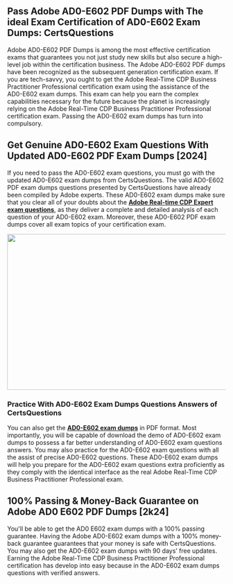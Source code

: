 <h2>Pass Adobe AD0-E602 PDF Dumps with The ideal Exam Certification of AD0-E602 Exam Dumps: CertsQuestions</h2>
<p>Adobe AD0-E602 PDF Dumps is among the most effective certification exams that guarantees you not just study new skills but also secure a high-level job within the certification business. The Adobe AD0-E602 PDF dumps have been recognized as the subsequent generation certification exam. If you are tech-savvy, you ought to get the Adobe Real-Time CDP Business Practitioner Professional certification exam using the assistance of the AD0-E602 exam dumps. This exam can help you earn the complex capabilities necessary for the future because the planet is increasingly relying on the Adobe Real-Time CDP Business Practitioner Professional certification exam. Passing the AD0-E602 exam dumps has turn into compulsory.</p>
<h2>Get Genuine AD0-E602 Exam Questions With Updated AD0-E602 PDF Exam Dumps [2024]</h2>
<p>If you need to pass the AD0-E602 exam questions, you must go with the updated AD0-E602 exam dumps from CertsQuestions. The valid AD0-E602 PDF exam dumps questions presented by CertsQuestions have already been compiled by Adobe experts. These AD0-E602 exam dumps make sure that you clear all of your doubts about the <strong><a href="https://www.certsquestions.com/adobe-real-time-cdp-expert-certification.html">Adobe Real-time CDP Expert exam questions</a></strong>, as they deliver a complete and detailed analysis of each question of your AD0-E602 exam. Moreover, these AD0-E602 PDF exam dumps cover all exam topics of your certification exam.</p>
<p><img style="display: block; margin-left: auto; margin-right: auto;" src="https://i.imgur.com/53zZ4Bb.png" alt="" width="720" height="360" /></p>
<h3>Practice With AD0-E602 Exam Dumps Questions Answers of CertsQuestions</h3>
<p>You can also get the <a href="https://www.certsquestions.com/AD0-E602-pdf-dumps.html"><strong>AD0-E602 exam dumps</strong></a> in PDF format. Most importantly, you will be capable of download the demo of AD0-E602 exam dumps to possess a far better understanding of AD0-E602 exam questions answers. You may also practice for the AD0-E602 exam questions with all the assist of precise AD0-E602 questions. These AD0-E602 exam dumps will help you prepare for the AD0-E602 exam questions extra proficiently as they comply with the identical interface as the real Adobe Real-Time CDP Business Practitioner Professional exam.</p>
<h2>100% Passing &amp; Money-Back Guarantee on Adobe AD0 E602 PDF Dumps [2k24]</h2>
<p>You'll be able to get the AD0 E602 exam dumps with a 100% passing guarantee. Having the Adobe AD0-E602 exam dumps with a 100% money-back guarantee guarantees that your money is safe with CertsQuestions. You may also get the AD0-E602 exam dumps with 90 days&rsquo; free updates. Earning the Adobe Real-Time CDP Business Practitioner Professional certification has develop into easy because in the AD0-E602 exam dumps questions with verified answers.</p>
